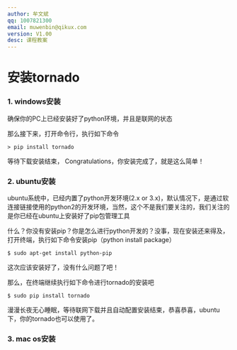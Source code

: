 ```yaml
---
author: 牟文斌
qq: 1007821300
email: muwenbin@qikux.com
version: V1.00
desc: 课程教案
---
```


# 安装tornado

### 1. windows安装

确保你的PC上已经安装好了python环境，并且是联网的状态

那么接下来，打开命令行，执行如下命令

```
> pip install tornado
```

等待下载安装结束， Congratulations，你安装完成了，就是这么简单！

### 2. ubuntu安装

ubuntu系统中，已经内置了python开发环境\(2.x or 3.x\)，默认情况下，是通过软连接链接使用的python2的开发环境，当然，这个不是我们要关注的，我们关注的是你已经在ubuntu上安装好了pip包管理工具

什么？你没有安装pip？你是怎么进行python开发的？没事，现在安装还来得及，打开终端，执行如下命令安装pip（python install package）

```
$ sudo apt-get install python-pip
```

这次应该安装好了，没有什么问题了吧！

那么，在终端继续执行如下命令进行tornado的安装吧

```
$ sudo pip install tornado
```

漫漫长夜无心睡眠，等待联网下载并且自动配置安装结束，恭喜恭喜，ubuntu下，你的tornado也可以使用了。

### 3. mac os安装



